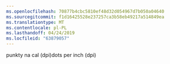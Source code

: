 ```yaml
---
ms.openlocfilehash: 70877b4cbc5810ef48d32d054967d7b050a04640
ms.sourcegitcommit: f1d16425528e237257ca3b58eb49217a514849ea
ms.translationtype: MT
ms.contentlocale: pl-PL
ms.lasthandoff: 04/24/2019
ms.locfileid: "63879057"
---
```

<span data-ttu-id="26cab-101">punkty na cal (dpi)</span><span class="sxs-lookup"><span data-stu-id="26cab-101">dots per inch (dpi)</span></span>